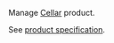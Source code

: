 Manage [Cellar](https://www.clever-cloud.com/doc/deploy/addon/cellar/) product.

See [product specification](https://www.clever-cloud.com/doc/deploy/addon/cellar/).
